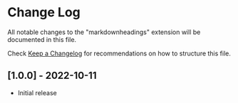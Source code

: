 # Change Log

All notable changes to the "markdownheadings" extension will be documented in this file.

Check [Keep a Changelog](http://keepachangelog.com/) for recommendations on how to structure this file.

## [1.0.0] - 2022-10-11

- Initial release